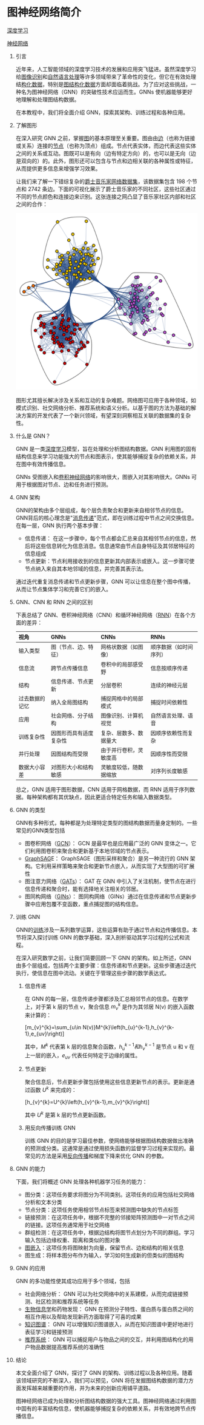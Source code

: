 # 图神经网络简介

[深度学习](https://www.baeldung.com/cs/category/ai/deep-learning)

[神经网络](https://www.baeldung.com/cs/tag/neural-networks)

1. 引言

    近年来，人工智能领域的深度学习技术的发展和应用突飞猛进。虽然深度学习给[图像识别](https://www.baeldung.com/cs/image-recognition-one-shot-learning)和[自然语言处理](https://www.baeldung.com/cs/nlp-bleu-score)等许多领域带来了革命性的变化，但它在有效处理结[构化数据](https://www.baeldung.com/cs/text-mining)，特别是[图结构化数据](https://www.baeldung.com/cs/graphs)方面却面临着挑战。为了应对这些挑战，一种名为图神经网络（GNN）的突破性技术应运而生。GNNs 使机器能够更好地理解和处理图结构数据。

    在本教程中，我们将全面介绍 GNN，探索其架构、训练过程和各种应用。

2. 了解图形

    在深入研究 GNN 之前，掌握[图](/graph-theory/graph-theory-intro-zh.md)的基本原理至关重要。图由由[边](https://www.baeldung.com/cs/graphs-incident-edge)（也称为链接或关系）连接的[节点](https://www.baeldung.com/cs/node-degrees)（也称为顶点）组成。节点代表实体，而边代表这些实体之间的关系或互动。图既可以是有向（边有特定方向）的，也可以是无向（边是双向的）的。此外，图形还可以包含与节点和边相关联的各种属性或特征，从而提供更多信息来增强学习效果。

    让我们来了解一下错综复杂的[爵士音乐家网络数据集](https://datarepository.wolframcloud.com/resources/Jazz-Musicians-Network)，该数据集包含 198 个节点和 2742 条边。下面的可视化展示了爵士音乐家的不同社区，这些社区通过不同的节点颜色和连接边来识别。这张连接之网凸显了音乐家社区内部和社区之间的合作：

    ![爵士音乐家网络的社区图谱](pic/Community_Graph_7f57ef95f9.webp)

    图形尤其擅长解决涉及关系和互动的复杂难题。网络图可应用于各种领域，如模式识别、社交网络分析、推荐系统和语义分析。以基于图的方法为基础的解决方案的开发代表了一个新兴领域，有望深刻洞察相互关联的数据集的复杂性。

3. 什么是 GNN？

    GNN 是一类[深度学习](https://www.baeldung.com/cs/training-validation-loss-deep-learning)模型，旨在处理和分析图结构数据。GNN 利用图的固有结构信息来学习功能强大的节点和图表示，使其能够捕捉复杂的依赖关系，并在图中有效传播信息。

    GNNs 受图嵌入和[卷积神经网络](https://www.baeldung.com/cs/deep-cnn-design)的影响很大，图嵌入对其影响很大。GNNs 可用于根据图对节点、边和任务进行预测。

4. GNN 架构

    GNN的架构由多个层组成，每个层负责聚合和更新来自相邻节点的信息。GNN背后的核心理念是"[消息传递](https://www.baeldung.com/cs/inter-process-communication)"范式，即在训练过程中节点之间交换信息。在每一层，GNN 执行两个基本步骤：

    - 信息传递： 在这一步骤中，每个节点都会汇总来自其相邻节点的信息，然后将这些信息转化为信息消息。信息通常由节点自身特征及其邻居特征的信息组成
    - 节点更新：节点利用接收到的信息更新其内部表示或嵌入。这一步骤可使节点纳入来自其本地邻域的信息，并完善其表示法。

    通过迭代重复消息传递和节点更新步骤，GNN 可以让信息在整个图中传播，从而让节点集体学习和完善它们的嵌入。

5. GNN、CNN 和 RNN 之间的区别

    下表总结了 GNN、卷积神经网络（CNN）和循环神经网络（[RNN](https://www.baeldung.com/cs/convolutional-vs-regular-nn)）在各个方面的差异：

    | 视角      | GNNs        | CNNs        | RNNs        |
    |---------|-------------|-------------|-------------|
    | 输入类型    | 图（节点、边、特征）  | 网格状数据（如图像）  | 顺序数据（如时间序列） |
    | 信息流     | 跨节点传播信息     | 卷积中的局部感受野   | 信息按顺序传递     |
    | 结构      | 信息传递、节点更新   | 分层卷积        | 连续的神经元层     |
    | 过去数据的记忆 | 纳入全局图结构     | 捕捉网格中的局部模式  | 捕捉时间依赖性     |
    | 应用      | 社会网络、分子结构   | 图像识别、计算机视觉  | 自然语言处理、语音   |
    | 训练复杂性   | 因图形而具有适度复杂性 | 复杂、层数多、数据量大 | 因顺序依赖性而复杂   |
    | 并行处理    | 因图结构而受限     | 由于并行卷积，灵敏度高 | 因顺序性而受限     |
    | 数据大小容差  | 对图形大小和结构敏感  | 灵敏度较低，随数据缩放 | 对序列长度敏感     |

    总之，GNN 适用于图形数据，CNN 适用于网格数据，而 RNN 适用于序列数据。每种架构都有其优缺点，因此更适合特定任务和输入数据类型。

6. GNN 的类型

    GNN有多种形式，每种都是为处理特定类型的图结构数据而量身定制的。一些常见的GNN类型包括

    - 图卷积网络（[GCN](https://www.sciencedirect.com/topics/computer-science/graph-convolutional-network)）： GCN 是最早也是应用最广泛的 GNN 变体之一。它们利用图卷积来聚合和更新基于本地邻域的节点表示。
    - [GraphSAG](https://snap.stanford.edu/graphsage/#:~:text=GraphSAGE%20is%20a%20framework%20for,have%20rich%20node%20attribute%20information.)E： GraphSAGE（图形采样和聚合）是另一种流行的 GNN 架构。它利用采样策略来聚合和更新节点嵌入，从而实现了大型图的可扩展性
    - 图注意力网络（[GATs](https://www.baeldung.com/cs/graph-attention-networks)）： GAT 在 GNN 中引入了关注机制，使节点在进行信息传递和聚合时，能有选择地关注相关的邻居。
    - 图同构网络（[GINs](https://pgl.readthedocs.io/en/latest/examples/gin.html)）： 图同构网络（GINs）通过在信息传递和节点更新步骤中应用包覆不变函数，重点捕捉图的结构信息。

7. 训练 GNN

    GNN的[训练](https://www.baeldung.com/cs/training-validation-loss-deep-learning)涉及一系列数学运算，这些运算有助于通过节点和边传播信息。本节将深入探讨训练 GNN 的数学基础，深入剖析驱动其学习过程的公式和流程。

    在深入研究数学之前，让我们简要回顾一下 GNN 的架构。如上所述，GNN 由多个层组成，包括两个主要步骤：信息传递和节点更新。这些步骤通过迭代执行，使信息在图中流动。关键在于管理这些步骤的数学表达式。

    1. 信息传递

        在 GNN 的每一层，信息传递步骤都涉及汇总相邻节点的信息。在数学上，对于第 k 层的节点 v，聚合信息 $m_{v}^{k}$ 是作为其邻居 N(v) 的嵌入函数来计算的：

        \[m_{v}^{k}=\sum_{u\in N(v)}M^{k}\left(h_{u}^{k-1},h_{v}^{k-1},e_{uv}\right)\]

        其中，$M^{k}$ 代表第 k 层的信息聚合函数，$h_{u}^{k-1} 和 h_{v}^{k-1}$ 是节点 u 和 v 在上一层的嵌入，$e_{uv}$ 代表任何特定于边缘的属性。

    2. 节点更新

        聚合信息后，节点更新步骤包括使用这些信息更新节点的表示。更新是通过函数 $U^{k}$ 来完成的：

        \[h_{v}^{k}=U^{k}\left(h_{v}^{k-1},m_{v}^{k}\right)\]

        其中 $U^{k}$ 是第 k 层的节点更新函数。

    3. 用反向传播训练 GNN

        训练 GNN 的目的是学习最佳参数，使网络能够根据图结构数据做出准确的预测或分类。这通常是通过使用损失函数的监督学习过程来实现的。最常见的方法是采用[反向传播](https://www.baeldung.com/cs/neural-networks-backprop-vs-feedforward)和梯度下降来优化 GNN 的参数。

8. GNN 的能力

    下面，我们将概述 GNN 处理各种机器学习任务的能力：

    - 图分类：这项任务要求将图分为不同类别。这项任务的应用包括社交网络分析和文本分类
    - 节点分类：这项任务使用相邻节点标签来预测图中缺失的节点标签
    - 链接预测：在这项任务中，根据不完整的邻接矩阵预测图中一对节点之间的链接。这项任务通常用于社交网络
    - 群组检测：在这项任务中，根据边结构将图节点划分为不同的群组。学习输入包括边缘权重、距离和类似的图对象
    - [图嵌入](https://www.baeldung.com/cs/neural-nets-embedding-layers)：这项任务将图映射为向量，保留节点、边和结构的相关信息
    - 图生成：将样本图分布作为输入，学习如何生成新的但类似的图结构

9. GNN 的应用

    GNN 的多功能性使其成功应用于多个领域，包括

    - 社会网络分析： GNN 可以为社交网络中的关系建模，从而完成链接预测、社区检测和推荐系统等任务
    - [生物信息学](https://www.baeldung.com/cs/genetic-algorithms-applications)和药物发现： GNN 在预测分子特性、蛋白质与蛋白质之间的相互作用以及帮助发现新药方面取得了可喜的成果
    - [知识图谱](https://www.baeldung.com/cs/ml-knowledge-graphs)： GNN 可以增强知识图谱嵌入，从而在知识图谱中更好地进行表征学习和链接预测
    - [推荐系统](https://www.baeldung.com/cs/amazon-recommendation-system)： GNN 可以捕捉用户与物品之间的交互，并利用图结构化的用户物品数据提高推荐系统的准确性

10. 结论

    本文全面介绍了 GNN，探讨了 GNN 的架构、训练过程以及各种应用。随着该领域研究的不断深入，我们可以预见，GNN 将在发掘图结构数据的潜力方面发挥越来越重要的作用，并为未来的创新应用铺平道路。

    图神经网络已成为处理和分析图结构数据的强大工具。图神经网络通过利用图中固有的丰富结构信息，使机器能够捕捉复杂的依赖关系，并有效地跨节点传播信息。
